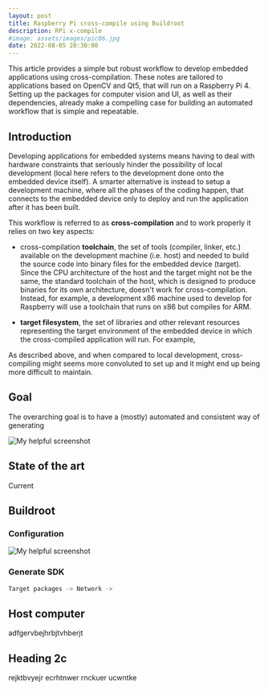 ```yaml
---
layout: post
title: Raspberry Pi cross-compile using Buildroot 
description: RPi x-compile
#image: assets/images/pic06.jpg
date: 2022-08-05 20:30:00
---
```


This article provides a simple but robust workflow to develop embedded applications using cross-compilation.
These notes are tailored to applications based on OpenCV and Qt5, that will run on a Raspberry Pi 4.  
Setting up the packages for computer vision and UI, as well as their dependencies, already make a compelling case for building an automated workflow that is simple and repeatable.

## Introduction

Developing applications for embedded systems means having to deal with hardware constraints that seriously hinder the possibility of local development (local here refers to the development done onto the embedded device itself).
A smarter alternative is instead to setup a development machine, where all the phases of the coding happen, that connects to the embedded device only to deploy and run the application after it has been built.

This workflow is referred to as **cross-compilation** and to work properly it relies on two key aspects:

- cross-compilation **toolchain**, the set of tools (compiler, linker, etc.) available on the development machine (i.e. host) and needed to build the source code into binary files for the embedded device (target). Since the CPU architecture of the host and the target might not be the same, the standard toolchain of the host, which is designed to produce binaries for its own architecture, doesn't work for cross-compilation. Instead, for example, a development x86 machine used to develop for Raspberry will use a toolchain that runs on x86 but compiles for ARM.

- **target filesystem**, the set of libraries and other relevant resources representing the target environment of the embedded device in which the cross-compiled application will run. For example,

As described above, and when compared to local development, cross-compiling might seems more convoluted to set up and it might end up being more difficult to maintain.

## Goal

The overarching goal is to have a (mostly) automated and consistent way of generating

![My helpful screenshot](/assets/)

## State of the art

Current

## Buildroot

### Configuration

![My helpful screenshot](/assets/images/img1.jpeg)

### Generate SDK

``` bash
Target packages -> Network -> 
```

## Host computer

adfgervbejhrbjtvhberjt

## Heading 2c

rejktbvyejr  ecrhtnwer  rnckuer ucwntke

